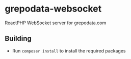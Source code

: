 # grepodata-websocket

ReactPHP WebSocket server for grepodata.com

## Building
- Run `composer install` to install the required packages
